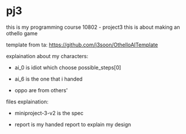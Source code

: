 # pj3
this is my programming course 10802 - project3 
this is about making an othello game

template from ta: https://github.com/j3soon/OthelloAITemplate

explaination about my characters:

  - ai_0 is idiot which choose possible_steps[0]

  - ai_6 is the one that i handed

  - oppo are from others'
 
 files explaination:

  - miniproject-3-v2 is the spec

  - report is my handed report to explain my design
